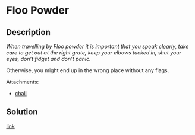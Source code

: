 # Floo Powder

## Description

*When travelling by Floo powder it is important that you speak clearly, take
care to get out at the right grate, keep your elbows tucked in, shut your eyes,
don’t fidget and don’t panic.*

Otherwise, you might end up in the wrong place without any flags.

Attachments:
  * [chall](materials/chall)

## Solution

[link](solution/README.md)
